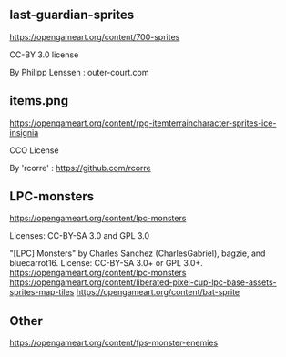 ## last-guardian-sprites

https://opengameart.org/content/700-sprites

CC-BY 3.0 license

By Philipp Lenssen : outer-court.com 

## items.png

https://opengameart.org/content/rpg-itemterraincharacter-sprites-ice-insignia

CCO License

By 'rcorre' : https://github.com/rcorre

## LPC-monsters

https://opengameart.org/content/lpc-monsters

Licenses: CC-BY-SA 3.0 and GPL 3.0

"[LPC] Monsters" by Charles Sanchez (CharlesGabriel), bagzie, and bluecarrot16. License: CC-BY-SA 3.0+ or GPL 3.0+. https://opengameart.org/content/lpc-monsters https://opengameart.org/content/liberated-pixel-cup-lpc-base-assets-sprites-map-tiles https://opengameart.org/content/bat-sprite

## Other

https://opengameart.org/content/fps-monster-enemies


